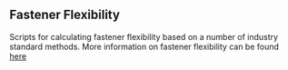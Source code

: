 ## Fastener Flexibility
Scripts for calculating fastener flexibility based on a number of industry standard methods. More information on fastener flexibility can be found [here](http://files.engineering.com/getfile.aspx?folder=32e29d82-4eef-4633-9685-8f827605bc1a&file=Fastener_flexibility.doc&__hstc=212727627.e3e806a5f899fb3250ec63a9d8c26c1a.1459436108615.1462928318688.1463426953142.4&__hssc=212727627.1.1463426953142&__hsfp=2118087242)
